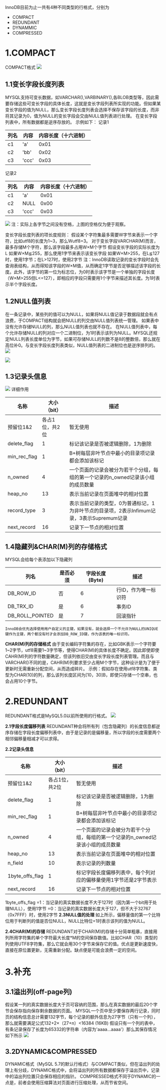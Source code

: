 InnoDB目前为止一共有4种不同类型的行格式，分别为

   - COMPACT
   - REDUNDANT
   - DYNAMMIC
   - COMPRESSED

# 1.COMPACT
COMPACT格式
![](https://cdn.nlark.com/yuque/0/2021/jpeg/2860117/1637064598822-36428d0d-1498-49e0-95ca-0654776c3704.jpeg)
## 1.1变长字段长度列表
MYSQL支持可变长数据，如VARCHAR(),VARBINARY(),各BLOB类型等，因此需要存储这些可变长字段的具体长度，这就是变长字段列表所实现的功能。但如果某变长字段的值为NULL，那么变长字段长度列表会选择不保存该字段的长度，而非将其记录为0，值为NULL的变长字段会交由NULL值列表进行处理。
在变长字段列表中，所有数据都是逆序存放的。
示例如下：
记录1

| 列名 | 内容 | 内容长度（十六进制） |
| --- | --- | --- |
| c1 | 'a' | 0x01 |
| c2 | 'bb' | 0x02 |
| c3 | 'ccc' | 0x03 |

记录2

| 列名 | 内容 | 内容长度（十六进制） |
| --- | --- | --- |
| c1 | 'a' | 0x01 |
| c2 | NULL | 0x00 |
| c3 | 'ccc' | 0x03 |

![](https://cdn.nlark.com/yuque/0/2021/jpeg/2860117/1637059951932-de2217a1-4cb6-4e93-a1e0-e5bc0181df0e.jpeg)
注：实际上各字节之间没有空格，上图的空格仅为便于观察。

变长字段长度列表的项长度规则：
假设某个字符集最多需要W字节来表示一个字符，比如utf8的长度为1~3，那么Wutf8=3。
对于变长字段VARCHAR(M)而言，最多存储M个字符，那么该字段最多占用W×M个字节
假设变长字段的实际长度为L
如果W×M≦255，那么使用1字节来表示该变长字段
如果W×M>255，在L≦127时，使用1字节；在L>127时，使用2字节
注：InnoDB读取记录的变长字段时会先查询表结构，从而得知该字段的W×M值，从而确定1字节是否足够描述该字段的长度。此外，该字节的第一位为标志位，为0时表示该字节是一个单独的字段长度（W×M>255但L<=127），即相应的字段只需要用1个字节来描述其长度。为1时表示半个字段长度。

## 1.2NULL值列表
在一条记录中，某些列的值可以为NULL，如果将NULL值记录于数据段就会有点浪费，于COMPACT结构就会把NULL的列交由NULL值列表统一管理。
如果表中没有允许存储NULL的列，那么NULL值列表也就不存在。
在NULL值列表中，每个允许存储NULL的列对应一个二进制位，为1时表示该列为NULL。MYSQL还规定NULL列表长度单位为字节，如果可存储NULL的列数不是8的整数倍，那么就在高位补0。与变长字段长度列表类似，NULL值列表的二进制位也是逆序排列的。
![](https://cdn.nlark.com/yuque/0/2021/jpeg/2860117/1637061305981-fd0f8411-39ab-46a2-bec5-650bc8658ce0.jpeg)

![](https://cdn.nlark.com/yuque/0/2021/jpeg/2860117/1637061512771-574d085b-7f31-4fca-9327-390a309f6003.jpeg)
## 1.3记录头信息
![](https://cdn.nlark.com/yuque/0/2021/jpeg/2860117/1637062291262-846b439c-8b8b-414e-b5e7-7e888b93de9d.jpeg)
详细作用

| 名称 | 大小（bit） | 描述 |
| --- | --- | --- |
| 预留位1&2 | 各占1位，共2位 | 暂无使用 |
| delete_flag | 1 | 标记该记录是否被逻辑删除，1为删除 |
| min_rec_flag | 1 | B+树每层非叶节点中最小的目录项记录都会添加该标记 |
| n_owned | 4 | 一个页面的记录会被分为若干个分组，每组的第一个记录的n_owned记录该小组的成员数量 |
| heap_no | 13 | 表示当前记录在页面堆中的相对位置 |
| record_type | 3 | 表示当前记录的类型，0为普通标记，1为非叶节点的目录项，2表示Infimum记录，3表示Supremum记录 |
| next_record | 16 | 记录下一节点的相对位置 |



## 1.4隐藏列&CHAR(M)列的存储格式
MYSQL会给每个表添加以下隐藏列

| 列名 | 是否必须 | 字段长度(Byte) | 描述 |
| --- | --- | --- | --- |
| DB_ROW_ID | 否 | 6 | 行ID，作为唯一标识符 |
| DB_TRX_ID | 是 | 6 | 事务ID |
| DB_ROLL_POINTED | 是 | 7 | 回滚指针 |

	InnoDB会优先选择使用用户自定义的主键，如果没有，就会选择一个不允许为NULL的UNIQUE键作为主键，两个都没有时才会添加DB_ROW_ID键，作为该表的唯一标识符。
**CHAR(M)列的存储格式**
由于变长编码字符集的存在，比如GBK表示一个字符要1~2字节，utf8需要1~3字节等，使得CHAR(M)的具体长度不确定。因此即使即使CAHR(M)列的字符数量确定，但该列依旧交由变长字段长度列表管理。而且与VARCHAR()不同的是，CAHR(M)列要求至少占用M个字节，这种设计是为了便于更新时无需重新分配空间，从而造成碎片。
示例：假如存在使用utf8字符集、类型为CHAR(10)的列，那么该列长度区间为[10，30]B，即使只存储一个空串，也会占用10个字节。

# 2.REDUNDANT
REDUNDANT格式是MySQL5.0以前所使用的行格式。
![](https://cdn.nlark.com/yuque/0/2021/jpeg/2860117/1637069318517-f7011d01-1f1c-4b6b-b72c-50ec68c342fe.jpeg)

**2.1字段长度偏移列表**
REDUNDANT种会将所有列（包含隐藏列）的长度信息都逆序存储在字段长度偏移列表中，由于是记录的是偏移量，所以字段的长度需要两个相邻偏移量相减才可以求得。

**2.2记录头信息**

| 名称 | 大小（bit） | 描述 |
| --- | --- | --- |
| 预留位1&2 | 各占1位，共2位 | 暂无使用 |
| delete_flag | 1 | 标记该记录是否被逻辑删除，1为删除 |
| min_rec_flag | 1 | B+树每层非叶节点中最小的目录项记录都会添加该标记 |
| n_owned | 4 | 一个页面的记录会被分为若干个分组，每组的第一个记录的n_owned记录该小组的成员数量 |
| heap_no | 13 | 表示当前记录在页面堆中的相对位置 |
| n_field | 10 | 表示记录的列数量 |
| 1byte_offs_flag | 1 | 标记字段长度偏移列表中，每个列对应的偏移量使用1字节还是2字节表示 |
| next_record | 16 | 记录下一节点的相对位置 |

1byte_offs_flag
=1：当记录的真实数据长度不大于127时（因为第一个bit用于处理NULL），使用1字节
=0：当记录的真实数据长度大于127，但不大于32767（0x7FFF）时，使用2字节
**2.3NULL值的处理**
如上所示，偏移量值的第一个比特位用于判断列的值是否位NULL，NULL比特位=1时表示该列的值为NULL。

**2.4CHAR(M)的存储**
REDUNDANT对于CHAR(M)的存储十分简单粗暴，直接用列所用字符集的单个字符最大长度*M的空间保存数值。比如CHAR（10）类型的列使用UTF8字符集，那么它就会用30个字节来保存它的值。优点是更新速度快，直接在原位置更新，无需重新分配。缺点便是可能会浪费一定的空间。

# 3.补充
## 3.1溢出列(off-page列)
假设某一列的真实数据长度大于页可容纳的范围，那么在真实数据的最后20个字节会保存指向保存剩余数据的页面。
MYSQL一个页中至少要保存两行记录，同时页的结构信息总计需要132字节，每个记录的额外信息为27字节（只有一个列），那么就需要满足公式132+2×（27+n）<16384 (16KB)
假设只有一个列的表中，有条记录保存了长度为65332的字符串（内容为'aaaa...aaaa'）那么其保存情况如下所示
![](https://cdn.nlark.com/yuque/0/2021/jpeg/2860117/1637076589449-1b472c5f-a5eb-4f1e-bc4f-c7d471c16143.jpeg)

## 3.2DYNAMIC&COMPRESSED
DYNAMIC格式（MySQL 5.7的默认行格式）与COMPACT类似，但在溢出列的处理上有分歧，DYNAMIC格式中，会将溢出列的所有数据都保存于溢出页中，记录中的溢出列位置只会保存相应的指针。
COMPRESSED格式不同于DYNAMIC的一点是，前者会使用压缩算法对页面进行压缩处理，从而节省空间。
